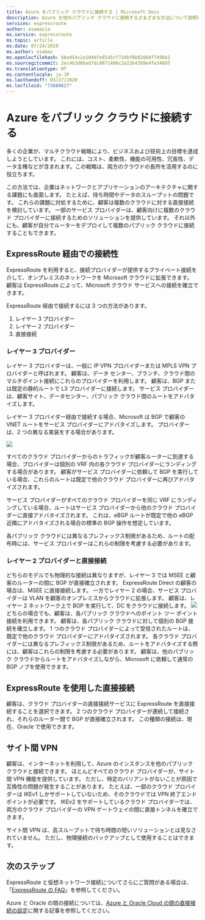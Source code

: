 ```yaml
---
title: Azure をパブリック クラウドに接続する | Microsoft Docs
description: Azure を他のパブリック クラウドに接続するさまざまな方法について説明します
services: expressroute
author: osamazia
ms.service: expressroute
ms.topic: article
ms.date: 07/24/2019
ms.author: osamaz
ms.openlocfilehash: b8a454c2a104dfe8545cf734bf0b020b8f749bb1
ms.sourcegitcommit: 2ec4b3d0bad7dc0071400c2a2264399e4fe34897
ms.translationtype: HT
ms.contentlocale: ja-JP
ms.lasthandoff: 03/27/2020
ms.locfileid: "73889627"
---
```

# <a name="connecting-azure-with-public-clouds"></a>Azure をパブリック クラウドに接続する

多くの企業が、マルチクラウド戦略により、ビジネスおよび技術上の目標を達成しようとしています。 これには、コスト、柔軟性、機能の可用性、冗長性、データ主権などが含まれます。この戦略は、両方のクラウドの長所を活用するのに役立ちます。 

この方法では、企業はネットワークとアプリケーションのアーキテクチャに関する課題にも直面します。 たとえば、待ち時間やデータのスループットの問題です。 これらの課題に対処するために、顧客は複数のクラウドに対する直接接続を検討しています。 一部のサービス プロバイダーは、顧客向けに複数のクラウド プロバイダーに接続するためのソリューションを提供しています。 それ以外にも、顧客が自分でルーターをデプロイして複数のパブリック クラウドに接続することもできます。
## <a name="connectivity-via-expressroute"></a>ExpressRoute 経由での接続性
ExpressRoute を利用すると、接続プロバイダーが提供するプライベート接続を介して、オンプレミスのネットワークを Microsoft クラウドに拡張できます。 顧客は ExpressRoute によって、Microsoft クラウド サービスへの接続を確立できます。

ExpressRoute 経由で接続するには 3 つの方法があります。

1. レイヤー 3 プロバイダー
2. レイヤー 2 プロバイダー
3. 直接接続

### <a name="layer3-provider"></a>レイヤー 3 プロバイダー

レイヤー 3 プロバイダーは、一般に IP VPN プロバイダーまたは MPLS VPN プロバイダーと呼ばれます。 顧客は、データ センター、ブランチ、クラウド間のマルチポイント接続にこれらのプロバイダーを利用します。 顧客は、BGP または既定の静的ルートで L3 プロバイダーに接続します。 サービス プロバイダーは、顧客サイト、データセンター、パブリック クラウド間のルートをアドバタイズします。 
 
レイヤー 3 プロバイダー経由で接続する場合、Microsoft は BGP で顧客の VNET ルートをサービス プロバイダーにアドバタイズします。 プロバイダーは、2 つの異なる実装をする場合があります。

![](media/expressroute-connect-azure-to-public-cloud/azure-to-public-clouds-l3.png)

すべてのクラウド プロバイダーからのトラフィックが顧客ルーターに到達する場合、プロバイダーは個別の VRF 内の各クラウド プロバイダーにランディングする場合があります。 顧客がサービス プロバイダーに依頼して BGP を実行している場合、これらのルートは既定で他のクラウド プロバイダーに再びアドバタイズされます。 

サービス プロバイダーがすべてのクラウド プロバイダーを同じ VRF にランディングしている場合、ルートはサービス プロバイダーから他のクラウド プロバイダーに直接アドバタイズされます。 これは、eBGP ルートが既定で他の eBGP 近隣にアドバタイズされる場合の標準の BGP 操作を想定しています。

各パブリック クラウドには異なるプレフィックス制限があるため、ルートの配布時には、サービス プロバイダーはこれらの制限を考慮する必要があります。

### <a name="layer2-provider-and-direct-connection"></a>レイヤー 2 プロバイダーと直接接続

どちらのモデルでも物理的な接続は異なりますが、レイヤー 3 では MSEE と顧客のルーターの間に BGP が直接確立されます。 ExpressRoute Direct の顧客の場合は、MSEE に直接接続します。 一方でレイヤー 2 の場合、サービス プロバイダーは VLAN を顧客のオンプレミスからクラウドに拡張します。 顧客は、レイヤー 2 ネットワーク上で BGP を実行して、DC をクラウドに接続します。
![](media/expressroute-connect-azure-to-public-cloud/azure-to-public-clouds-l2.png)
どちらの場合でも、顧客は、各パブリック クラウドへのポイント ツー ポイント接続を利用できます。 顧客は、各パブリック クラウドに対して個別の BGP 接続を確立します。 1 つのクラウド プロバイダーによって受信されたルートは、既定で他のクラウド プロバイダーにアドバタイズされます。 各クラウド プロバイダーには異なるプレフィックス制限があるため、ルートをアドバタイズする際には、顧客はこれらの制限を考慮する必要があります。 顧客は、他のパブリック クラウドからルートをアドバタイズしながら、Microsoft に依頼して通常の BGP ノブを使用できます。

## <a name="direct-connection-with-expressroute"></a>ExpressRoute を使用した直接接続

顧客は、クラウド プロバイダーの直接接続サービスに ExpressRoute を直接接続することを選択できます。 2 つのクラウド プロバイダーが連続して接続され、それらのルーター間で BGP が直接確立されます。 この種類の接続は、現在、Oracle で使用できます。

## <a name="site-to-site-vpn"></a>サイト間 VPN

顧客は、インターネットを利用して、Azure のインスタンスを他のパブリック クラウドと接続できます。 ほとんどすべてのクラウド プロバイダーが、サイト間 VPN 機能を提供しています。 ただし、特定のバリアントがないことが原因で互換性の問題が発生することがあります。 たとえば、一部のクラウド プロバイダーは IKEv1 しかサポートしていないため、そのクラウドでは VPN 終了エンドポイントが必要です。 IKEv2 をサポートしているクラウド プロバイダーでは、両方のクラウド プロバイダーの VPN ゲートウェイの間に直接トンネルを確立できます。

サイト間 VPN は、高スループットで待ち時間の短いソリューションとは見なされていません。 ただし、物理接続のバックアップとして使用することはできます。

## <a name="next-steps"></a>次のステップ
ExpressRoute と仮想ネットワーク接続についてさらにご質問がある場合は、「[ExpressRoute の FAQ][ER-FAQ]」を参照してください。

Azure と Oracle の間の接続については、[Azure と Oracle Cloud の間の直接接続の設定][ER-OCI]に関する記事を参照してください。

<!--Link References-->
[ER-FAQ]: https://docs.microsoft.com/azure/expressroute/expressroute-faqs
[ER-OCI]: https://docs.microsoft.com/azure/virtual-machines/workloads/oracle/configure-azure-oci-networking




